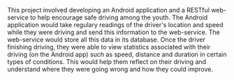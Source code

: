 This project involved developing an Android application and a RESTful web-service to help encourage safe driving among the youth. The Android application would take regulary readings of the driver's location and speed while they were driving and send this information to the web-service. The web-service would store all this data in its database. Once the driver finishing driving, they were able to view statistics associated with their driving (on the Android app) such as speed, distance and duration in certain types of conditions. This would help them reflect on their driving and understand where they were going wrong and how they could improve. 
